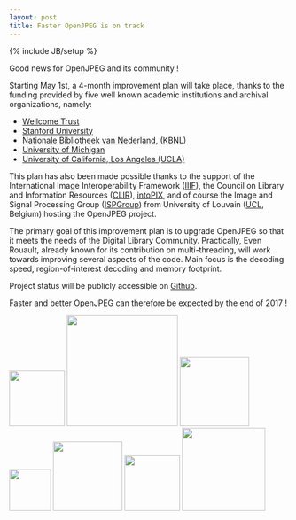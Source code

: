 ```yaml
---
layout: post
title: Faster OpenJPEG is on track
---
```

{% include JB/setup %}

Good news for OpenJPEG and its community !

Starting May 1st, a 4-month improvement plan will take place, thanks to the funding provided by five well known academic institutions and archival organizations, namely:
- [Wellcome Trust](https://wellcome.ac.uk/)
- [Stanford University](https://www.stanford.edu/)
- [Nationale Bibliotheek van Nederland, (KBNL)](https://www.kb.nl/en)
- [University of Michigan](https://www.umich.edu/)
- [University of California, Los Angeles (UCLA)](http://www.ucla.edu/)

This plan has also been made possible thanks to the support of the International Image Interoperability Framework ([IIIF](http://iiif.io/)), the Council on Library and Information Resources ([CLIR](https://www.clir.org/)), [intoPIX](http://www.intopix.com), and of course the Image and Signal Processing Group ([ISPGroup](http://sites.uclouvain.be/ispgroup/index.php/Main/HomePage)) from University of Louvain ([UCL](https://uclouvain.be), Belgium) hosting the OpenJPEG project.

The primary goal of this improvement plan is to upgrade OpenJPEG so that it meets the needs of the Digital Library Community. Practically, Even Rouault, already known for its contribution on multi-threading, will work towards improving several aspects of the code. Main focus is the decoding speed, region-of-interest decoding and memory footprint.

Project status will be publicly accessible on [Github](https://github.com/uclouvain/openjpeg/projects/1).

Faster and better OpenJPEG can therefore be expected by the end of 2017 !

<a href="https://wellcome.ac.uk/"><img src="{{ BASE_PATH }}/assets/images/wellcome.png" width="100"></a>
<a href="https://www.stanford.edu/"><img src="{{ BASE_PATH }}/assets/images/stanford.png" width="200"></a>
<a href="https://www.kb.nl/en"><img src="{{ BASE_PATH }}/assets/images/kbnl.jpg" width="125"></a>
<a href="https://www.umich.edu/"><img src="{{ BASE_PATH }}/assets/images/umich.jpg" width="75"></a>
<a href="http://www.ucla.edu/"><img src="{{ BASE_PATH }}/assets/images/ucla.gif" width="125"></a>
<a href="http://iiif.io/"><img src="{{ BASE_PATH }}/assets/images/iiif.png" width="100"></a>
<a href="https://www.clir.org/"><img src="{{ BASE_PATH }}/assets/images/clir.jpg" width="150"></a>
<!--<a href="http://www.intopix.com"><img src="{{ BASE_PATH }}/assets/images/logo_intopix.png" width="100"></a>
<a href="https://uclouvain.be"><img src="{{ BASE_PATH }}/assets/images/UCL_logo.png" width="100"></a>-->


